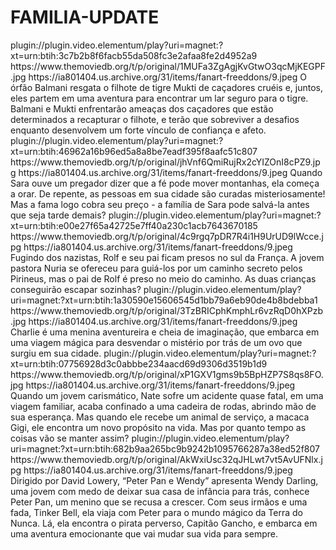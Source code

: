 # FAMILIA-UPDATE









<item>
<title>[COLOR silver][B] O MENINO É O TIGRE [/COLOR][/B][COLOR yellow]  FULL HD  [B][/COLOR][/B]</title>
<link>plugin://plugin.video.elementum/play?uri=magnet:?xt=urn:btih:3c7b2b8f6facb55da508fc3e2afaa8fe2d4952a9</link>
<thumbnail>https://www.themoviedb.org/t/p/original/1MUFa3ZgAgjKvGtwO3qcMjKEGPF.jpg</thumbnail>
<fanart>https://ia801404.us.archive.org/31/items/fanart-freeddons/9.jpeg</fanart>
<info> O órfão Balmani resgata o filhote de tigre Mukti de caçadores cruéis e, juntos, eles partem em uma aventura para encontrar um lar seguro para o tigre. Balmani e Mukti enfrentarão ameaças dos caçadores que estão determinados a recapturar o filhote, e terão que sobreviver a desafios enquanto desenvolvem um forte vínculo de confiança e afeto.</info>
</item>

<item>
<title>[COLOR silver][B] A MENINA QUE ACREDITAVA EM MILAGRES [/COLOR][/B][COLOR yellow]  FULL HD  [B][/COLOR][/B]</title>
<link>plugin://plugin.video.elementum/play?uri=magnet:?xt=urn:btih:46962a16b96ed5a8a8be7eadf395f8aafc51c807</link>
<thumbnail>https://www.themoviedb.org/t/p/original/jhVnf6QmiRujRx2cYIZOnI8cPZ9.jpg</thumbnail>
<fanart>https://ia801404.us.archive.org/31/items/fanart-freeddons/9.jpeg</fanart>
<info>Quando Sara ouve um pregador dizer que a fé pode mover montanhas, ela começa a orar. De repente, as pessoas em sua cidade são curadas misteriosamente! Mas a fama logo cobra seu preço - a família de Sara pode salvá-la antes que seja tarde demais?</info>
</item>

<item>
<title>[COLOR silver][B] CAMINHO PARA LIBERDADE [/COLOR][/B][COLOR yellow]  FULL HD  [B][/COLOR][/B]</title>
<link>plugin://plugin.video.elementum/play?uri=magnet:?xt=urn:btih:e00e27f65a42725e7ff40a230c1acb7643670185</link>
<thumbnail>https://www.themoviedb.org/t/p/original/4c9rgq7pDR7R4i1H9UrUD9lWcce.jpg</thumbnail>
<fanart>https://ia801404.us.archive.org/31/items/fanart-freeddons/9.jpeg</fanart>
<info>Fugindo dos nazistas, Rolf e seu pai ficam presos no sul da França. A jovem pastora Nuria se ofereceu para guiá-los por um caminho secreto pelos Pirineus, mas o pai de Rolf é preso no meio do caminho. As duas crianças conseguirão escapar sozinhas?</info>
</item>

<item>
<title>[COLOR silver][B] UMA VIAGEM INCRÍVEL [/COLOR][/B][COLOR yellow]  FULL HD  [B][/COLOR][/B]</title>
<link>plugin://plugin.video.elementum/play?uri=magnet:?xt=urn:btih:1a30590e15606545d1bb79a6eb90de4b8bdebba1</link>
<thumbnail>https://www.themoviedb.org/t/p/original/3TzBRICphKmphLr6vzRqD0hXPzb.jpg</thumbnail>
<fanart>https://ia801404.us.archive.org/31/items/fanart-freeddons/9.jpeg</fanart>
<info>Charlie é uma menina aventureira e cheia de imaginação, que embarca em uma viagem mágica para desvendar o mistério por trás de um ovo que surgiu em sua cidade.</info>
</item>

<item>
<title>[COLOR silver][B] GIGI & NATE [/COLOR][/B][COLOR yellow]  FULL HD  [B][/COLOR][/B]</title>
<link>plugin://plugin.video.elementum/play?uri=magnet:?xt=urn:btih:07756928d3c0abbbe234aacd69d9306d3519b1d9</link>
<thumbnail>https://www.themoviedb.org/t/p/original/xP1GXV1gms9b5BpHZP7S8qs8FO.jpg</thumbnail>
<fanart>https://ia801404.us.archive.org/31/items/fanart-freeddons/9.jpeg</fanart>
<info> Quando um jovem carismático, Nate sofre um acidente quase fatal, em uma viagem familiar, acaba confinado a uma cadeira de rodas, abrindo mão de sua esperança. Mas quando ele recebe um animal de serviço, a macaca Gigi, ele encontra um novo propósito na vida. Mas por quanto tempo as coisas vão se manter assim?</info>
</item>

<item>
<title>[COLOR silver][B] PETER PAN & WENDY [/COLOR][/B][COLOR yellow]  FULL HD  [B][/COLOR][/B]</title>
<link>plugin://plugin.video.elementum/play?uri=magnet:?xt=urn:btih:682b9aa265bc9b9242b1095766287a38ed52f807</link>
<thumbnail>https://www.themoviedb.org/t/p/original/AkWxiUsc32qJHLwt7vt5AvUFNlx.jpg</thumbnail>
<fanart>https://ia801404.us.archive.org/31/items/fanart-freeddons/9.jpeg</fanart>
<info> Dirigido por David Lowery, “Peter Pan e Wendy” apresenta Wendy Darling, uma jovem com medo de deixar sua casa de infância para trás, conhece Peter Pan, um menino que se recusa a crescer. Com seus irmãos e uma fada, Tinker Bell, ela viaja com Peter para o mundo mágico da Terra do Nunca. Lá, ela encontra o pirata perverso, Capitão Gancho, e embarca em uma aventura emocionante que vai mudar sua vida para sempre.</info>
</item>


